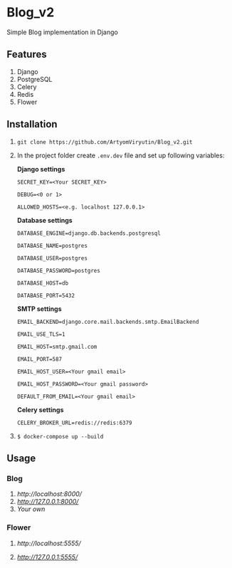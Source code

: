 # Blog_v2

Simple Blog implementation in Django

## Features
1) Django
2) PostgreSQL
3) Celery
4) Redis
5) Flower

## Installation

1) `git clone https://github.com/ArtyomViryutin/Blog_v2.git`


2) In the project folder create `.env.dev` file and set up following variables:

    **Django settings**
    
    `SECRET_KEY=<Your SECRET_KEY>`
    
    `DEBUG=<0 or 1>`
    
    `ALLOWED_HOSTS=<e.g. localhost 127.0.0.1>`
    
    **Database settings**
    
    `DATABASE_ENGINE=django.db.backends.postgresql`
    
    `DATABASE_NAME=postgres`
    
    `DATABASE_USER=postgres`
    
    `DATABASE_PASSWORD=postgres`
    
    `DATABASE_HOST=db`
    
    `DATABASE_PORT=5432`
    
    **SMTP settings**
    
    `EMAIL_BACKEND=django.core.mail.backends.smtp.EmailBackend`
    
    `EMAIL_USE_TLS=1`
    
    `EMAIL_HOST=smtp.gmail.com`
    
    `EMAIL_PORT=587`
    
    `EMAIL_HOST_USER=<Your gmail email>`
    
    `EMAIL_HOST_PASSWORD=<Your gmail password>`
    
    `DEFAULT_FROM_EMAIL=<Your gmail email>`
    
    **Celery settings**
    
    `CELERY_BROKER_URL=redis://redis:6379`


3) `$ docker-compose up --build`

## Usage
### Blog
1) _http://localhost:8000/_
2) _http://127.0.0.1:8000/_
3) _Your own_

### Flower
1) _http://localhost:5555/_

2) _http://127.0.0.1:5555/_



